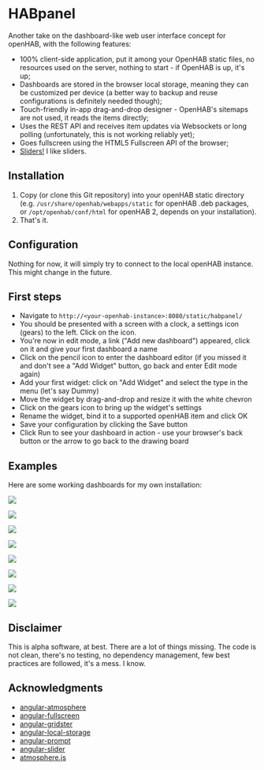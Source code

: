 HABpanel
========

Another take on the dashboard-like web user interface concept for openHAB, with the following features:

- 100% client-side application, put it among your OpenHAB static files, no resources used on the server, nothing to start - if OpenHAB is up, it's up;
- Dashboards are stored in the browser local storage, meaning they can be customized per device (a better way to backup and reuse configurations is definitely needed though);
- Touch-friendly in-app drag-and-drop designer - OpenHAB's sitemaps are not used, it reads the items directly;
- Uses the REST API and receives item updates via Websockets or long polling (unfortunately, this is not working reliably yet);
- Goes fullscreen using the HTML5 Fullscreen API of the browser;
- <a href="https://github.com/angular-slider/angularjs-slider">Sliders!</a> I like sliders.

## Installation

1. Copy (or clone this Git repository) into your openHAB static directory (e.g. ```/usr/share/openhab/webapps/static``` for openHAB .deb packages, or ```/opt/openhab/conf/html``` for openHAB 2, depends on your installation). 
2. That's it.

## Configuration

Nothing for now, it will simply try to connect to the local openHAB instance. This might change in the future.

## First steps

- Navigate to ```http://<your-openhab-instance>:8080/static/habpanel/```
- You should be presented with a screen with a clock, a settings icon (gears) to the left. Click on the icon.
- You're now in edit mode, a link ("Add new dashboard") appeared, click on it and give your first dashboard a name
- Click on the pencil icon to enter the dashboard editor (if you missed it and don't see a "Add Widget" button, go back and enter Edit mode again)
- Add your first widget: click on "Add Widget" and select the type in the menu (let's say Dummy)
- Move the widget by drag-and-drop and resize it with the white chevron
- Click on the gears icon to bring up the widget's settings
- Rename the widget, bind it to a supported openHAB item and click OK
- Save your configuration by clicking the Save button
- Click Run to see your dashboard in action - use your browser's back button or the arrow to go back to the drawing board

## Examples

Here are some working dashboards for my own installation:

![](http://i.imgur.com/hrkL5l7.png)

![](http://i.imgur.com/eURUPuD.png)

![](http://i.imgur.com/7kiG0kf.png)

![](http://i.imgur.com/WuKkXmz.png)

![](http://i.imgur.com/Uo8NJ62.png)

![](http://i.imgur.com/v50fNnA.png)

![](http://i.imgur.com/iUCsjRp.png)

![](http://i.imgur.com/ZmlMlkv.png)

## Disclaimer

This is alpha software, at best. There are a lot of things missing. The code is not clean, there's no testing, no dependency management, few best practices are followed, it's a mess. I know.

## Acknowledgments

- [angular-atmosphere](https://github.com/spyboost/angular-atmosphere)
- [angular-fullscreen](https://github.com/fabiobiondi/angular-fullscreen)
- [angular-gridster](https://github.com/ManifestWebDesign/angular-gridster)
- [angular-local-storage](https://github.com/grevory/angular-local-storage)
- [angular-prompt](https://github.com/cgross/angular-prompt)
- [angular-slider](https://github.com/angular-slider/angularjs-slider)
- [atmosphere.js](https://github.com/Atmosphere/atmosphere-javascript)
